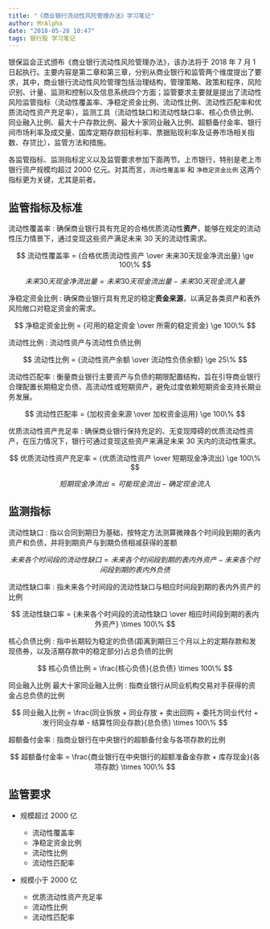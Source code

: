 ```yaml
---
title: "《商业银行流动性风险管理办法》学习笔记"
author: MrAlpha
date: "2018-05-28 10:47"
tags: 银行股 学习笔记
---
```


银保监会正式颁布《商业银行流动性风险管理办法》，该办法将于 2018 年 7 月 1 日起执行。主要内容是第二章和第三章，分别从商业银行和监管两个维度提出了要求，其中，商业银行流动性风险管理包括治理结构，管理策略、政策和程序，风险识别、计量、监测和控制以及信息系统四个方面；监管要求主要就是提出了流动性风险监管指标（流动性覆盖率、净稳定资金比例、流动性比例、流动性匹配率和优质流动性资产充足率），监测工具（流动性缺口和流动性缺口率、核心负债比例、同业融入比例、最大十户存款比例、最大十家同业融入比例、超额备付金率、银行间市场利率及成交量、国库定期存款招标利率、票据贴现利率及证券市场相关指数、存贷比），监管方法和措施。

各监管指标、监测指标定义以及监管要求参加下面两节。上市银行，特别是老上市银行资产规模均超过 2000 亿元。对其而言，`流动性覆盖率` 和 `净稳定资金比例` 这两个指标更为关键，尤其是前者。

## 监管指标及标准

流动性覆盖率
: 确保商业银行具有充足的合格优质流动性**资产**，能够在规定的流动性压力情景下，通过变现这些资产满足未来 30 天的流动性需求。

$$ 流动性覆盖率 = {合格优质流动性资产 \over 未来30天现金净流出量} \ge 100\% $$

$$ 未来30天现金净流出量 = 未来30天现金流出量 - 未来30天现金流入量 $$

净稳定资金比例
: 确保商业银行具有充足的稳定**资金来源**，以满足各类资产和表外风险敞口对稳定资金的需求。

$$ 净稳定资金比例 = {可用的稳定资金 \over 所需的稳定资金} \ge 100\% $$

流动性比例
: 流动性资产与流动性负债比例

$$ 流动性比例 = {流动性资产余额 \over 流动性负债余额} \ge 25\% $$

流动性匹配率
: 衡量商业银行主要资产与负债的期限配置结构，旨在引导商业银行合理配置长期稳定负债、高流动性或短期资产，避免过度依赖短期资金支持长期业务发展。

$$ 流动性匹配率 = {加权资金来源 \over 加权资金运用} \ge 100\% $$

优质流动性资产充足率
: 确保商业银行保持充足的、无变现障碍的优质流动性资产，在压力情况下，银行可通过变现这些资产来满足未来 30 天内的流动性需求。

$$ 优质流动性资产充足率 = {优质流动性资产 \over 短期现金净流出} \ge 100\% $$

$$ 短期现金净流出 = 可能现金流出 - 确定现金流入 $$

## 监测指标

流动性缺口
: 指以合同到期日为基础，按特定方法测算微辣各个时间段到期的表内资产和负债，并将到期资产与到期负债相减获得的差额

$$ 未来各个时间段的流动性缺口 = 未来各个时间段到期的表内外资产 - 未来各个时间段到期的表内外负债 $$

流动性缺口率
: 指未来各个时间段的流动性缺口与相应时间段到期的表内外资产的比例

$$ 流动性缺口率 = {未来各个时间段的流动性缺口 \over 相应时间段到期的表内外资产} \times 100\% $$

核心负债比例
: 指中长期较为稳定的负债(距离到期日三个月以上的定期存款和发现债券，以及活期存款中的稳定部分)占总负债的比例

$$ 核心负债比例 = \frac{核心负债}{总负债} \times 100\% $$

同业融入比例
最大十家同业融入比例
: 指商业银行从同业机构交易对手获得的资金占总负债的比例

$$ 同业融入比例 = \frac{同业拆放 + 同业存放 + 卖出回购 + 委托方同业代付 + 发行同业存单 - 结算性同业存款}{总负债} \times 100\% $$

超额备付金率
: 指商业银行在中央银行的超额备付金与各项存款的比例

$$ 超额备付金率 = \frac{商业银行在中央银行的超额准备金存款 + 库存现金}{各项存款} \times 100\% $$

## 监管要求

- 规模超过 2000 亿

  + 流动性覆盖率
  + 净稳定资金比例
  + 流动性比例
  + 流动性匹配率

- 规模小于 2000 亿

  + 优质流动性资产充足率
  + 流动性比例
  + 流动性匹配率
